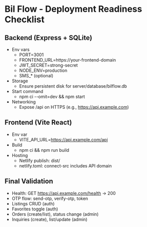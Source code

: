 # Bil Flow - Deployment Readiness Checklist

## Backend (Express + SQLite)
- Env vars
  - PORT=3001
  - FRONTEND_URL=https://your-frontend-domain
  - JWT_SECRET=strong-secret
  - NODE_ENV=production
  - SMS_* (optional)
- Storage
  - Ensure persistent disk for server/database/bilflow.db
- Start command
  - npm ci --omit=dev && npm start
- Networking
  - Expose /api on HTTPS (e.g., https://api.example.com)

## Frontend (Vite React)
- Env var
  - VITE_API_URL=https://api.example.com/api
- Build
  - npm ci && npm run build
- Hosting
  - Netlify publish: dist/
  - netlify.toml: connect-src includes API domain

## Final Validation
- Health: GET https://api.example.com/health → 200
- OTP flow: send-otp, verify-otp, token
- Listings CRUD (auth)
- Favorites toggle (auth)
- Orders (create/list), status change (admin)
- Inquiries (create), list/update (admin)
